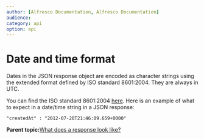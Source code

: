 ```yaml
---
author: [Alfresco Documentation, Alfresco Documentation]
audience: 
category: api
option: api
---
```


# Date and time format

Dates in the JSON response object are encoded as character strings using the extended format defined by ISO standard 8601:2004. They are always in UTC.

You can find the ISO standard 8601:2004 [here](http://www.iso.org/iso/catalogue_detail?csnumber=40874). Here is an example of what to expect in a date/time string in a JSON response:

```
"createdAt" : "2012-07-20T21:46:09.659+0000"
```

**Parent topic:**[What does a response look like?](../../../pra/1/concepts/pra-response.md)

